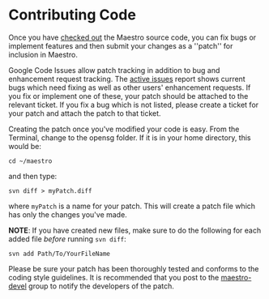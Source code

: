 # Contributing Code #

Once you have [checked out](GettingTheCode.md) the Maestro source code, you can fix bugs or implement features and then submit your changes as a ''patch'' for inclusion in Maestro.

Google Code Issues allow patch tracking in addition to bug and enhancement request tracking.  The [active issues](http://code.google.com/p/maestro/issues/list) report shows current bugs which need fixing as well as other users' enhancement requests. If you fix or implement one of these, your patch should be attached to the relevant ticket. If you fix a bug which is not listed, please create a ticket for your patch and attach the patch to that ticket.

Creating the patch once you've modified your code is easy.  From the Terminal, change to the opensg folder.  If it is in your home directory, this would be:

```
cd ~/maestro
```

and then type:

```
svn diff > myPatch.diff
```

where `myPatch` is a name for your patch. This will create a patch file which has only the changes you've made.

**NOTE**: If you have created new files, make sure to do the following for each added file _before_ running `svn diff`:

```
svn add Path/To/YourFileName
```

Please be sure your patch has been thoroughly tested and conforms to the coding style guidelines. It is recommended that you post to the [maestro-devel](http://groups.google.com/group/maestro-devel) group to notify the developers of the patch.